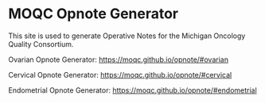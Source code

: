 # MOQC Opnote Generator

This site is used to generate Operative Notes for the Michigan Oncology Quality Consortium.

Ovarian Opnote Generator: https://moqc.github.io/opnote/#ovarian

Cervical Opnote Generator: https://moqc.github.io/opnote/#cervical

Endometrial Opnote Generator: https://moqc.github.io/opnote/#endometrial
